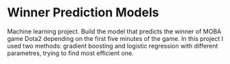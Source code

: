 # Winner Prediction Models
Machine learning project. Build the model that predicts the winner of MOBA game Dota2 depending on the first five minutes of the game. In this project I used two methods: gradient boosting and logistic regression with different parametres, trying to find most efficient one. 
